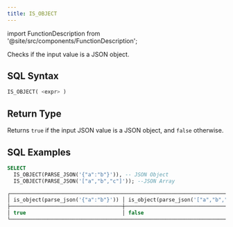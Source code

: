 ```yaml
---
title: IS_OBJECT
---
```

import FunctionDescription from '@site/src/components/FunctionDescription';

<FunctionDescription description="Introduced or updated: v1.2.368"/>

Checks if the input value is a JSON object.

## SQL Syntax

```sql
IS_OBJECT( <expr> )
```

## Return Type

Returns `true` if the input JSON value is a JSON object, and `false` otherwise.

## SQL Examples

```sql
SELECT
  IS_OBJECT(PARSE_JSON('{"a":"b"}')), -- JSON Object
  IS_OBJECT(PARSE_JSON('["a","b","c"]')); --JSON Array

┌─────────────────────────────────────────────────────────────────────────────┐
│ is_object(parse_json('{"a":"b"}')) │ is_object(parse_json('["a","b","c"]')) │
├────────────────────────────────────┼────────────────────────────────────────┤
│ true                               │ false                                  │
└─────────────────────────────────────────────────────────────────────────────┘
```